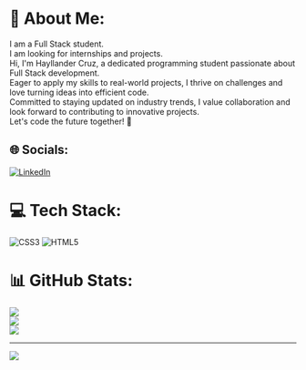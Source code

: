 # 💫 About Me:
I am a Full Stack student.<br>I am looking for internships and projects.<br>Hi, I'm Hayllander Cruz, a dedicated programming student passionate about Full Stack development. <br>Eager to apply my skills to real-world projects, I thrive on challenges and love turning ideas into efficient code. <br>Committed to staying updated on industry trends, I value collaboration and look forward to contributing to innovative projects. <br>Let's code the future together! 🚀


## 🌐 Socials:
[![LinkedIn](https://img.shields.io/badge/LinkedIn-%230077B5.svg?logo=linkedin&logoColor=white)](https://linkedin.com/in/https://www.linkedin.com/in/hayllander-cruz-8395651a4/) 

# 💻 Tech Stack:
![CSS3](https://img.shields.io/badge/css3-%231572B6.svg?style=for-the-badge&logo=css3&logoColor=white) ![HTML5](https://img.shields.io/badge/html5-%23E34F26.svg?style=for-the-badge&logo=html5&logoColor=white)
# 📊 GitHub Stats:
![](https://github-readme-stats.vercel.app/api?username=HayllanderDev&theme=algolia&hide_border=false&include_all_commits=false&count_private=false)<br/>
![](https://github-readme-streak-stats.herokuapp.com/?user=HayllanderDev&theme=algolia&hide_border=false)<br/>
![](https://github-readme-stats.vercel.app/api/top-langs/?username=HayllanderDev&theme=algolia&hide_border=false&include_all_commits=false&count_private=false&layout=compact)

---
[![](https://visitcount.itsvg.in/api?id=HayllanderDev&icon=0&color=0)](https://visitcount.itsvg.in)

<!-- Proudly created with GPRM ( https://gprm.itsvg.in ) -->